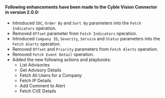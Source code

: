 #### Following enhancements have been made to the Cyble Vision Connector in version 2.0.0:

- Introduced `IOC`, `Order By` and `Sort By` parameters into the `Fetch Indicators` operation.
- Removed `Offset` parameter from `Fetch Indicators` operation.
- Introduced `Company ID`, `Severity`, `Service` and `Status` parameters into the `Fetch Alerts` operation.
- Removed `Offset` and `Priority` parameters from `Fetch Alerts` operation.
- Removed `Fetch Event Detail` operation.
- Added the new following actions and playbooks:
   - List Advisories
   - Get Advisory Details
   - Fetch All Users for a Company
   - Fetch IP Details
   - Add Comment to Alert
   - Fetch CVE Details